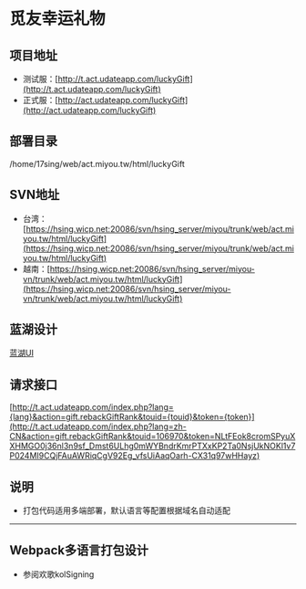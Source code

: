 # 觅友幸运礼物

## 项目地址
 * 测试服：[http://t.act.udateapp.com/luckyGift](http://t.act.udateapp.com/luckyGift)
 * 正式服：[http://act.udateapp.com/luckyGift](http://act.udateapp.com/luckyGift)

## 部署目录
/home/17sing/web/act.miyou.tw/html/luckyGift

## SVN地址
 * 台湾：[https://hsing.wicp.net:20086/svn/hsing_server/miyou/trunk/web/act.miyou.tw/html/luckyGift](https://hsing.wicp.net:20086/svn/hsing_server/miyou/trunk/web/act.miyou.tw/html/luckyGift)
 * 越南：[https://hsing.wicp.net:20086/svn/hsing_server/miyou-vn/trunk/web/act.miyou.tw/html/luckyGift](https://hsing.wicp.net:20086/svn/hsing_server/miyou-vn/trunk/web/act.miyou.tw/html/luckyGift)

## 蓝湖设计
[蓝湖UI](https://lanhuapp.com/web/#/item/project/board?pid=7a25188f-6025-4070-ac52-7f774e2ceb2e)

## 请求接口
[http://t.act.udateapp.com/index.php?lang={lang}&action=gift.rebackGiftRank&touid={touid}&token={token}](http://t.act.udateapp.com/index.php?lang=zh-CN&action=gift.rebackGiftRank&touid=106970&token=NLtFEok8cromSPyuXXHMGO0j36nl3n9sf_Dmst6ULhg0mWYBndrKmrPTXxKP2Ta0NsjUkNOKl1v7P024MI9CQjFAuAWRiqCgV92Eg_vfsUiAaqOarh-CX31q97wHHayz)

## 说明
 * 打包代码适用多端部署，默认语言等配置根据域名自动适配

---

## Webpack多语言打包设计
 * 参阅欢歌kolSigning